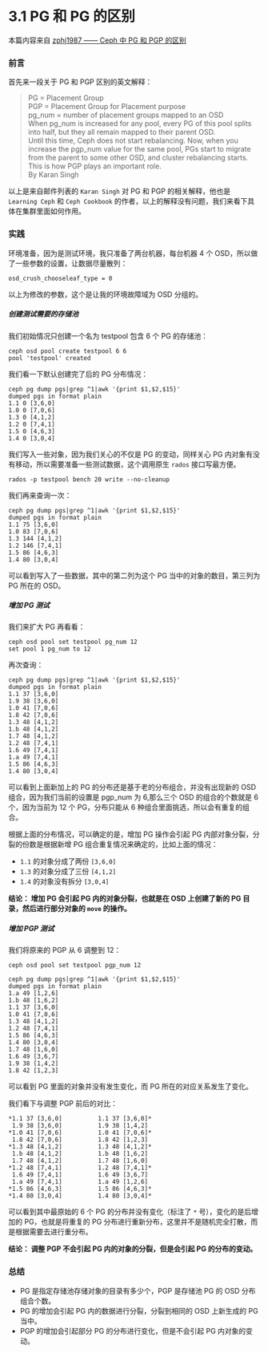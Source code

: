 # 3.1 PG 和 PG 的区别

本篇内容来自 [zphj1987 —— Ceph 中 PG 和 PGP 的区别](http://www.zphj1987.com/2016/10/19/Ceph%E4%B8%ADPG%E5%92%8CPGP%E7%9A%84%E5%8C%BA%E5%88%AB/)

### 前言

首先来一段关于 PG 和 PGP 区别的英文解释：

> PG = Placement Group  
> PGP = Placement Group for Placement purpose  
> pg_num = number of placement groups mapped to an OSD  
> When pg_num is increased for any pool, every PG of this pool splits into half, but they all remain mapped to their parent OSD.  
> Until this time, Ceph does not start rebalancing. Now, when you increase the pgp_num value for the same pool, PGs start to migrate from the parent to some other OSD, and cluster rebalancing starts. This is how PGP plays an important role.  
> By Karan Singh

以上是来自邮件列表的 `Karan Singh` 对 PG 和 PGP 的相关解释，他也是 `Learning Ceph` 和 `Ceph Cookbook` 的作者，以上的解释没有问题，我们来看下具体在集群里面如何作用。

### 实践

环境准备，因为是测试环境，我只准备了两台机器，每台机器 4 个 OSD，所以做了一些参数的设置，让数据尽量散列：

    osd_crush_chooseleaf_type = 0

以上为修改的参数，这个是让我的环境故障域为 OSD 分组的。

##### 创建测试需要的存储池

我们初始情况只创建一个名为 testpool 包含 6 个 PG 的存储池：

	ceph osd pool create testpool 6 6
	pool 'testpool' created

我们看一下默认创建完了后的 PG 分布情况：

	ceph pg dump pgs|grep ^1|awk '{print $1,$2,$15}'
	dumped pgs in format plain
	1.1 0 [3,6,0]
	1.0 0 [7,0,6]
	1.3 0 [4,1,2]
	1.2 0 [7,4,1]
	1.5 0 [4,6,3]
	1.4 0 [3,0,4]

我们写入一些对象，因为我们关心的不仅是 PG 的变动，同样关心 PG 内对象有没有移动，所以需要准备一些测试数据，这个调用原生 `rados` 接口写最方便。

	rados -p testpool bench 20 write --no-cleanup

我们再来查询一次：

	ceph pg dump pgs|grep ^1|awk '{print $1,$2,$15}'
	dumped pgs in format plain
	1.1 75 [3,6,0]
	1.0 83 [7,0,6]
	1.3 144 [4,1,2]
	1.2 146 [7,4,1]
	1.5 86 [4,6,3]
	1.4 80 [3,0,4]

可以看到写入了一些数据，其中的第二列为这个 PG 当中的对象的数目，第三列为 PG 所在的 OSD。

##### 增加 PG 测试

我们来扩大 PG 再看看：

	ceph osd pool set testpool pg_num 12
	set pool 1 pg_num to 12

再次查询：

	ceph pg dump pgs|grep ^1|awk '{print $1,$2,$15}'
	dumped pgs in format plain
	1.1 37 [3,6,0]
	1.9 38 [3,6,0]
	1.0 41 [7,0,6]
	1.8 42 [7,0,6]
	1.3 48 [4,1,2]
	1.b 48 [4,1,2]
	1.7 48 [4,1,2]
	1.2 48 [7,4,1]
	1.6 49 [7,4,1]
	1.a 49 [7,4,1]
	1.5 86 [4,6,3]
	1.4 80 [3,0,4]

可以看到上面新加上的 PG 的分布还是基于老的分布组合，并没有出现新的 OSD 组合，因为我们当前的设置是 pgp_num 为 6,那么三个 OSD 的组合的个数就是 6 个，因为当前为 12 个 PG，分布只能从 6 种组合里面挑选，所以会有重复的组合。

根据上面的分布情况，可以确定的是，增加 PG 操作会引起 PG 内部对象分裂，分裂的份数是根据新增 PG 组合重复情况来确定的，比如上面的情况：

- `1.1` 的对象分成了两份 `[3,6,0]`
- `1.3` 的对象分成了三份 `[4,1,2]`
- `1.4` 的对象没有拆分 `[3,0,4]`

**结论： 增加 PG 会引起 PG 内的对象分裂，也就是在 OSD 上创建了新的 PG 目录，然后进行部分对象的 `move` 的操作。**

##### 增加 PGP 测试

我们将原来的 PGP 从 6 调整到 12：

	ceph osd pool set testpool pgp_num 12

	ceph pg dump pgs|grep ^1|awk '{print $1,$2,$15}'
	dumped pgs in format plain
	1.a 49 [1,2,6]
	1.b 48 [1,6,2]
	1.1 37 [3,6,0]
	1.0 41 [7,0,6]
	1.3 48 [4,1,2]
	1.2 48 [7,4,1]
	1.5 86 [4,6,3]
	1.4 80 [3,0,4]
	1.7 48 [1,6,0]
	1.6 49 [3,6,7]
	1.9 38 [1,4,2]
	1.8 42 [1,2,3]

可以看到 PG 里面的对象并没有发生变化，而 PG 所在的对应关系发生了变化。

我们看下与调整 PGP 前后的对比：

	*1.1 37 [3,6,0]          1.1 37 [3,6,0]*
	 1.9 38 [3,6,0]          1.9 38 [1,4,2]
	*1.0 41 [7,0,6]          1.0 41 [7,0,6]*
	 1.8 42 [7,0,6]          1.8 42 [1,2,3]
	*1.3 48 [4,1,2]          1.3 48 [4,1,2]*
	 1.b 48 [4,1,2]          1.b 48 [1,6,2]
	 1.7 48 [4,1,2]          1.7 48 [1,6,0]
	*1.2 48 [7,4,1]          1.2 48 [7,4,1]*
	 1.6 49 [7,4,1]          1.6 49 [3,6,7]
	 1.a 49 [7,4,1]          1.a 49 [1,2,6]
	*1.5 86 [4,6,3]          1.5 86 [4,6,3]*
	*1.4 80 [3,0,4]          1.4 80 [3,0,4]*

可以看到其中最原始的 6 个 PG 的分布并没有变化（标注了 `*` 号），变化的是后增加的 PG，也就是将重复的 PG 分布进行重新分布，这里并不是随机完全打散，而是根据需要去进行重分布。

**结论： 调整 PGP 不会引起 PG 内的对象的分裂，但是会引起 PG 的分布的变动。**

### 总结

- PG 是指定存储池存储对象的目录有多少个，PGP 是存储池 PG 的 OSD 分布组合个数。
- PG 的增加会引起 PG 内的数据进行分裂，分裂到相同的 OSD 上新生成的 PG 当中。
- PGP 的增加会引起部分 PG 的分布进行变化，但是不会引起 PG 内对象的变动。